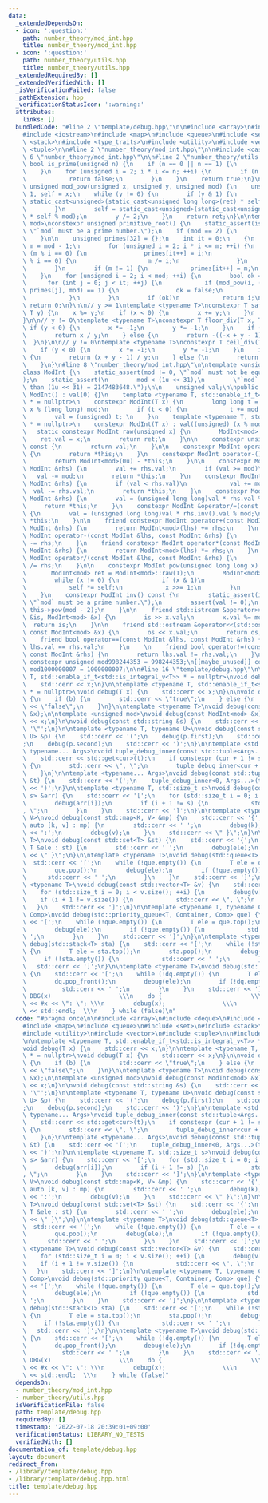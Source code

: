 ```yaml
---
data:
  _extendedDependsOn:
  - icon: ':question:'
    path: number_theory/mod_int.hpp
    title: number_theory/mod_int.hpp
  - icon: ':question:'
    path: number_theory/utils.hpp
    title: number_theory/utils.hpp
  _extendedRequiredBy: []
  _extendedVerifiedWith: []
  _isVerificationFailed: false
  _pathExtension: hpp
  _verificationStatusIcon: ':warning:'
  attributes:
    links: []
  bundledCode: "#line 2 \"template/debug.hpp\"\n\n#include <array>\n#include <deque>\n\
    #include <iostream>\n#include <map>\n#include <queue>\n#include <set>\n#include\
    \ <stack>\n#include <type_traits>\n#include <utility>\n#include <vector>\n#include\
    \ <tuple>\n\n#line 2 \"number_theory/mod_int.hpp\"\n\n#include <cassert>\n#line\
    \ 6 \"number_theory/mod_int.hpp\"\n\n#line 2 \"number_theory/utils.hpp\"\n\nconstexpr\
    \ bool is_prime(unsigned n) {\n    if (n == 0 || n == 1) {\n        return false;\n\
    \    }\n    for (unsigned i = 2; i * i <= n; ++i) {\n        if (n % i == 0) {\n\
    \            return false;\n        }\n    }\n    return true;\n}\n\nconstexpr\
    \ unsigned mod_pow(unsigned x, unsigned y, unsigned mod) {\n    unsigned ret =\
    \ 1, self = x;\n    while (y != 0) {\n        if (y & 1) {\n            ret =\
    \ static_cast<unsigned>(static_cast<unsigned long long>(ret) * self % mod);\n\
    \        }\n        self = static_cast<unsigned>(static_cast<unsigned long long>(self)\
    \ * self % mod);\n        y /= 2;\n    }\n    return ret;\n}\n\ntemplate <unsigned\
    \ mod>\nconstexpr unsigned primitive_root() {\n    static_assert(is_prime(mod),\
    \ \"`mod` must be a prime number.\");\n    if (mod == 2) {\n        return 1;\n\
    \    }\n\n    unsigned primes[32] = {};\n    int it = 0;\n    {\n        unsigned\
    \ m = mod - 1;\n        for (unsigned i = 2; i * i <= m; ++i) {\n            if\
    \ (m % i == 0) {\n                primes[it++] = i;\n                while (m\
    \ % i == 0) {\n                    m /= i;\n                }\n            }\n\
    \        }\n        if (m != 1) {\n            primes[it++] = m;\n        }\n\
    \    }\n    for (unsigned i = 2; i < mod; ++i) {\n        bool ok = true;\n  \
    \      for (int j = 0; j < it; ++j) {\n            if (mod_pow(i, (mod - 1) /\
    \ primes[j], mod) == 1) {\n                ok = false;\n                break;\n\
    \            }\n        }\n        if (ok)\n            return i;\n    }\n   \
    \ return 0;\n}\n\n// y >= 1\ntemplate <typename T>\nconstexpr T safe_mod(T x,\
    \ T y) {\n    x %= y;\n    if (x < 0) {\n        x += y;\n    }\n    return x;\n\
    }\n\n// y != 0\ntemplate <typename T>\nconstexpr T floor_div(T x, T y) {\n   \
    \ if (y < 0) {\n        x *= -1;\n        y *= -1;\n    }\n    if (x >= 0) {\n\
    \        return x / y;\n    } else {\n        return -((-x + y - 1) / y);\n  \
    \  }\n}\n\n// y != 0\ntemplate <typename T>\nconstexpr T ceil_div(T x, T y) {\n\
    \    if (y < 0) {\n        x *= -1;\n        y *= -1;\n    }\n    if (x >= 0)\
    \ {\n        return (x + y - 1) / y;\n    } else {\n        return -(-x / y);\n\
    \    }\n}\n#line 8 \"number_theory/mod_int.hpp\"\n\ntemplate <unsigned mod>\n\
    class ModInt {\n    static_assert(mod != 0, \"`mod` must not be equal to 0.\"\
    );\n    static_assert(\n        mod < (1u << 31),\n        \"`mod` must be less\
    \ than (1u << 31) = 2147483648.\");\n\n    unsigned val;\n\npublic:\n    constexpr\
    \ ModInt() : val(0) {}\n    template <typename T, std::enable_if_t<std::is_signed_v<T>>\
    \ * = nullptr>\n    constexpr ModInt(T x) {\n        long long t = (long long)\
    \ x % (long long) mod;\n        if (t < 0) {\n            t += mod;\n        }\n\
    \        val = (unsigned) t; \n    }\n    template <typename T, std::enable_if_t<std::is_unsigned_v<T>>\
    \ * = nullptr>\n    constexpr ModInt(T x) : val((unsigned) (x % mod)) {}\n\n \
    \   static constexpr ModInt raw(unsigned x) {\n        ModInt<mod> ret;\n    \
    \    ret.val = x;\n        return ret;\n    }\n\n    constexpr unsigned get_val()\
    \ const {\n        return val;\n    }\n\n    constexpr ModInt operator+() const\
    \ {\n        return *this;\n    }\n    constexpr ModInt operator-() const {\n\
    \        return ModInt<mod>(0u) - *this;\n    }\n\n    constexpr ModInt &operator+=(const\
    \ ModInt &rhs) {\n        val += rhs.val;\n        if (val >= mod)\n         \
    \   val -= mod;\n        return *this;\n    }\n    constexpr ModInt &operator-=(const\
    \ ModInt &rhs) {\n        if (val < rhs.val)\n            val += mod;\n      \
    \  val -= rhs.val;\n        return *this;\n    }\n    constexpr ModInt &operator*=(const\
    \ ModInt &rhs) {\n        val = (unsigned long long)val * rhs.val % mod;\n   \
    \     return *this;\n    }\n    constexpr ModInt &operator/=(const ModInt &rhs)\
    \ {\n        val = (unsigned long long)val * rhs.inv().val % mod;\n        return\
    \ *this;\n    }\n\n    friend constexpr ModInt operator+(const ModInt &lhs, const\
    \ ModInt &rhs) {\n        return ModInt<mod>(lhs) += rhs;\n    }\n    friend constexpr\
    \ ModInt operator-(const ModInt &lhs, const ModInt &rhs) {\n        return ModInt<mod>(lhs)\
    \ -= rhs;\n    }\n    friend constexpr ModInt operator*(const ModInt &lhs, const\
    \ ModInt &rhs) {\n        return ModInt<mod>(lhs) *= rhs;\n    }\n    friend constexpr\
    \ ModInt operator/(const ModInt &lhs, const ModInt &rhs) {\n        return ModInt<mod>(lhs)\
    \ /= rhs;\n    }\n\n    constexpr ModInt pow(unsigned long long x) const {\n \
    \       ModInt<mod> ret = ModInt<mod>::raw(1);\n        ModInt<mod> self = *this;\n\
    \        while (x != 0) {\n            if (x & 1)\n                ret *= self;\n\
    \            self *= self;\n            x >>= 1;\n        }\n        return ret;\n\
    \    }\n    constexpr ModInt inv() const {\n        static_assert(is_prime(mod),\
    \ \"`mod` must be a prime number.\");\n        assert(val != 0);\n        return\
    \ this->pow(mod - 2);\n    }\n\n    friend std::istream &operator>>(std::istream\
    \ &is, ModInt<mod> &x) {\n        is >> x.val;\n        x.val %= mod;\n      \
    \  return is;\n    }\n\n    friend std::ostream &operator<<(std::ostream &os,\
    \ const ModInt<mod> &x) {\n        os << x.val;\n        return os;\n    }\n\n\
    \    friend bool operator==(const ModInt &lhs, const ModInt &rhs) {\n        return\
    \ lhs.val == rhs.val;\n    }\n    \n    friend bool operator!=(const ModInt &lhs,\
    \ const ModInt &rhs) {\n        return lhs.val != rhs.val;\n    }\n};\n\n[[maybe_unused]]\
    \ constexpr unsigned mod998244353 = 998244353;\n[[maybe_unused]] constexpr unsigned\
    \ mod1000000007 = 1000000007;\n\n#line 16 \"template/debug.hpp\"\n\ntemplate <typename\
    \ T, std::enable_if_t<std::is_integral_v<T>> * = nullptr>\nvoid debug(T x) {\n\
    \    std::cerr << x;\n}\n\ntemplate <typename T, std::enable_if_t<std::is_floating_point_v<T>>\
    \ * = nullptr>\nvoid debug(T x) {\n    std::cerr << x;\n}\n\nvoid debug(bool b)\
    \ {\n    if (b) {\n        std::cerr << \"true\";\n    } else {\n        std::cerr\
    \ << \"false\";\n    }\n}\n\ntemplate <typename T>\nvoid debug(const std::vector<T>\
    \ &x);\n\ntemplate <unsigned mod>\nvoid debug(const ModInt<mod> &x) {\n    std::cerr\
    \ << x;\n}\n\nvoid debug(const std::string &s) {\n    std::cerr << '\"' << s <<\
    \ '\"';\n}\n\ntemplate <typename T, typename U>\nvoid debug(const std::pair<T,\
    \ U> &p) {\n    std::cerr << '(';\n    debug(p.first);\n    std::cerr << \", \"\
    ;\n    debug(p.second);\n    std::cerr << ')';\n}\n\ntemplate <std::size_t cur,\
    \ typename... Args>\nvoid tuple_debug_inner(const std::tuple<Args...> &t) {\n\
    \    std::cerr << std::get<cur>(t);\n    if constexpr (cur + 1 != sizeof...(Args))\
    \ {\n        std::cerr << \", \";\n        tuple_debug_inner<cur + 1, Args...>(t);\n\
    \    }\n}\n\ntemplate <typename... Args>\nvoid debug(const std::tuple<Args...>\
    \ &t) {\n    std::cerr << '(';\n    tuple_debug_inner<0, Args...>(t);\n    std::cerr\
    \ << ')';\n}\n\ntemplate <typename T, std::size_t s>\nvoid debug(const std::array<T,\
    \ s> &arr) {\n    std::cerr << '[';\n    for (std::size_t i = 0; i < s; ++i) {\n\
    \        debug(arr[i]);\n        if (i + 1 != s) {\n            std::cerr << \"\
    , \";\n        }\n    }\n    std::cerr << ']';\n}\n\ntemplate <typename K, typename\
    \ V>\nvoid debug(const std::map<K, V> &mp) {\n    std::cerr << '{';\n    for (const\
    \ auto [k, v] : mp) {\n        std::cerr << ' ';\n        debug(k);\n        std::cerr\
    \ << ':';\n        debug(v);\n    }\n    std::cerr << \" }\";\n}\n\ntemplate <typename\
    \ T>\nvoid debug(const std::set<T> &st) {\n    std::cerr << '{';\n    for (const\
    \ T &ele : st) {\n        std::cerr << ' ';\n        debug(ele);\n    }\n    std::cerr\
    \ << \" }\";\n}\n\ntemplate <typename T>\nvoid debug(std::queue<T> que) {\n  \
    \  std::cerr << '[';\n    while (!que.empty()) {\n        T ele = que.front();\n\
    \        que.pop();\n        debug(ele);\n        if (!que.empty()) {\n      \
    \      std::cerr << ' ';\n        }\n    }\n    std::cerr << ']';\n}\n\ntemplate\
    \ <typename T>\nvoid debug(const std::vector<T> &v) {\n    std::cerr << '[';\n\
    \    for (std::size_t i = 0; i < v.size(); ++i) {\n        debug(v[i]);\n    \
    \    if (i + 1 != v.size()) {\n            std::cerr << \", \";\n        }\n \
    \   }\n    std::cerr << ']';\n}\n\ntemplate <typename T, typename Container, typename\
    \ Comp>\nvoid debug(std::priority_queue<T, Container, Comp> que) {\n    std::cerr\
    \ << '[';\n    while (!que.empty()) {\n        T ele = que.top();\n        que.pop();\n\
    \        debug(ele);\n        if (!que.empty()) {\n            std::cerr << '\
    \ ';\n        }\n    }\n    std::cerr << ']';\n}\n\ntemplate <typename T>\nvoid\
    \ debug(std::stack<T> sta) {\n    std::cerr << '[';\n    while (!sta.empty())\
    \ {\n        T ele = sta.top();\n        sta.pop();\n        debug(ele);\n   \
    \     if (!sta.empty()) {\n            std::cerr << ' ';\n        }\n    }\n \
    \   std::cerr << ']';\n}\n\ntemplate <typename T>\nvoid debug(std::deque<T> dq)\
    \ {\n    std::cerr << '[';\n    while (!dq.empty()) {\n        T ele = dq.front();\n\
    \        dq.pop_front();\n        debug(ele);\n        if (!dq.empty()) {\n  \
    \          std::cerr << ' ';\n        }\n    }\n    std::cerr << ']';\n}\n\n#define\
    \ DBG(x)                   \\\n    do {                         \\\n        std::cerr\
    \ << #x << \": \"; \\\n        debug(x);                \\\n        std::cerr\
    \ << std::endl;  \\\n    } while (false)\n"
  code: "#pragma once\n\n#include <array>\n#include <deque>\n#include <iostream>\n\
    #include <map>\n#include <queue>\n#include <set>\n#include <stack>\n#include <type_traits>\n\
    #include <utility>\n#include <vector>\n#include <tuple>\n\n#include \"../number_theory/mod_int.hpp\"\
    \n\ntemplate <typename T, std::enable_if_t<std::is_integral_v<T>> * = nullptr>\n\
    void debug(T x) {\n    std::cerr << x;\n}\n\ntemplate <typename T, std::enable_if_t<std::is_floating_point_v<T>>\
    \ * = nullptr>\nvoid debug(T x) {\n    std::cerr << x;\n}\n\nvoid debug(bool b)\
    \ {\n    if (b) {\n        std::cerr << \"true\";\n    } else {\n        std::cerr\
    \ << \"false\";\n    }\n}\n\ntemplate <typename T>\nvoid debug(const std::vector<T>\
    \ &x);\n\ntemplate <unsigned mod>\nvoid debug(const ModInt<mod> &x) {\n    std::cerr\
    \ << x;\n}\n\nvoid debug(const std::string &s) {\n    std::cerr << '\"' << s <<\
    \ '\"';\n}\n\ntemplate <typename T, typename U>\nvoid debug(const std::pair<T,\
    \ U> &p) {\n    std::cerr << '(';\n    debug(p.first);\n    std::cerr << \", \"\
    ;\n    debug(p.second);\n    std::cerr << ')';\n}\n\ntemplate <std::size_t cur,\
    \ typename... Args>\nvoid tuple_debug_inner(const std::tuple<Args...> &t) {\n\
    \    std::cerr << std::get<cur>(t);\n    if constexpr (cur + 1 != sizeof...(Args))\
    \ {\n        std::cerr << \", \";\n        tuple_debug_inner<cur + 1, Args...>(t);\n\
    \    }\n}\n\ntemplate <typename... Args>\nvoid debug(const std::tuple<Args...>\
    \ &t) {\n    std::cerr << '(';\n    tuple_debug_inner<0, Args...>(t);\n    std::cerr\
    \ << ')';\n}\n\ntemplate <typename T, std::size_t s>\nvoid debug(const std::array<T,\
    \ s> &arr) {\n    std::cerr << '[';\n    for (std::size_t i = 0; i < s; ++i) {\n\
    \        debug(arr[i]);\n        if (i + 1 != s) {\n            std::cerr << \"\
    , \";\n        }\n    }\n    std::cerr << ']';\n}\n\ntemplate <typename K, typename\
    \ V>\nvoid debug(const std::map<K, V> &mp) {\n    std::cerr << '{';\n    for (const\
    \ auto [k, v] : mp) {\n        std::cerr << ' ';\n        debug(k);\n        std::cerr\
    \ << ':';\n        debug(v);\n    }\n    std::cerr << \" }\";\n}\n\ntemplate <typename\
    \ T>\nvoid debug(const std::set<T> &st) {\n    std::cerr << '{';\n    for (const\
    \ T &ele : st) {\n        std::cerr << ' ';\n        debug(ele);\n    }\n    std::cerr\
    \ << \" }\";\n}\n\ntemplate <typename T>\nvoid debug(std::queue<T> que) {\n  \
    \  std::cerr << '[';\n    while (!que.empty()) {\n        T ele = que.front();\n\
    \        que.pop();\n        debug(ele);\n        if (!que.empty()) {\n      \
    \      std::cerr << ' ';\n        }\n    }\n    std::cerr << ']';\n}\n\ntemplate\
    \ <typename T>\nvoid debug(const std::vector<T> &v) {\n    std::cerr << '[';\n\
    \    for (std::size_t i = 0; i < v.size(); ++i) {\n        debug(v[i]);\n    \
    \    if (i + 1 != v.size()) {\n            std::cerr << \", \";\n        }\n \
    \   }\n    std::cerr << ']';\n}\n\ntemplate <typename T, typename Container, typename\
    \ Comp>\nvoid debug(std::priority_queue<T, Container, Comp> que) {\n    std::cerr\
    \ << '[';\n    while (!que.empty()) {\n        T ele = que.top();\n        que.pop();\n\
    \        debug(ele);\n        if (!que.empty()) {\n            std::cerr << '\
    \ ';\n        }\n    }\n    std::cerr << ']';\n}\n\ntemplate <typename T>\nvoid\
    \ debug(std::stack<T> sta) {\n    std::cerr << '[';\n    while (!sta.empty())\
    \ {\n        T ele = sta.top();\n        sta.pop();\n        debug(ele);\n   \
    \     if (!sta.empty()) {\n            std::cerr << ' ';\n        }\n    }\n \
    \   std::cerr << ']';\n}\n\ntemplate <typename T>\nvoid debug(std::deque<T> dq)\
    \ {\n    std::cerr << '[';\n    while (!dq.empty()) {\n        T ele = dq.front();\n\
    \        dq.pop_front();\n        debug(ele);\n        if (!dq.empty()) {\n  \
    \          std::cerr << ' ';\n        }\n    }\n    std::cerr << ']';\n}\n\n#define\
    \ DBG(x)                   \\\n    do {                         \\\n        std::cerr\
    \ << #x << \": \"; \\\n        debug(x);                \\\n        std::cerr\
    \ << std::endl;  \\\n    } while (false)"
  dependsOn:
  - number_theory/mod_int.hpp
  - number_theory/utils.hpp
  isVerificationFile: false
  path: template/debug.hpp
  requiredBy: []
  timestamp: '2022-07-18 20:39:01+09:00'
  verificationStatus: LIBRARY_NO_TESTS
  verifiedWith: []
documentation_of: template/debug.hpp
layout: document
redirect_from:
- /library/template/debug.hpp
- /library/template/debug.hpp.html
title: template/debug.hpp
---
```

